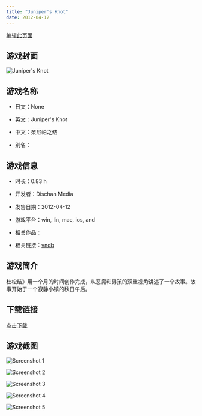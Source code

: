 ```yaml
---
title: "Juniper's Knot"
date: 2012-04-12
---
```

[编辑此页面](https://github.com/ACG-3/ADV3-source/blob/main/source/_posts/Juniper%27s%20Knot.md)

## 游戏封面

![Juniper's Knot](https%3A//pan.timero.xyz/onedrive/img_lib_001/Juniper%27s%20Knot_cover.avif)


## 游戏名称

- 日文：None
- 英文：Juniper's Knot
- 中文：茱尼帕之结

- 别名：


## 游戏信息

- 时长：0.83 h
- 开发者：Dischan Media
- 发售日期：2012-04-12
- 游戏平台：win, lin, mac, ios, and
- 相关作品：

- 相关链接：[vndb](https://vndb.org/v9986)


## 游戏简介

杜松结》用一个月的时间创作完成，从恶魔和男孩的双重视角讲述了一个故事。故事开始于一个寂静小镇的秋日午后。


## 下载链接

[点击下载](https://pan.timero.xyz/onedrive/adv_lib_001/Juniper%27s%20Knot)


## 游戏截图


![Screenshot 1](https%3A//pan.timero.xyz/onedrive/img_lib_001/Juniper%27s%20Knot_Screenshot_1.avif)

![Screenshot 2](https%3A//pan.timero.xyz/onedrive/img_lib_001/Juniper%27s%20Knot_Screenshot_2.avif)

![Screenshot 3](https%3A//pan.timero.xyz/onedrive/img_lib_001/Juniper%27s%20Knot_Screenshot_3.avif)

![Screenshot 4](https%3A//pan.timero.xyz/onedrive/img_lib_001/Juniper%27s%20Knot_Screenshot_4.avif)

![Screenshot 5](https%3A//pan.timero.xyz/onedrive/img_lib_001/Juniper%27s%20Knot_Screenshot_5.avif)

